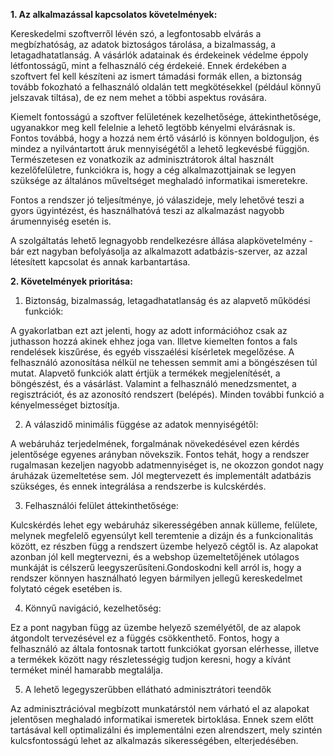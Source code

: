 **1. Az alkalmazással kapcsolatos követelmények:**

Kereskedelmi szoftverről lévén szó, a legfontosabb elvárás a megbízhatóság, az adatok biztoságos tárolása, a 
bizalmasság, a letagadhatatlanság. A vásárlók adatainak és érdekeinek védelme éppoly létfontosságű, mint a 
felhasználó cég érdekeié. Ennek érdekében a szoftvert fel kell készíteni az ismert támadási formák ellen, 
a biztonság tovább fokozható a felhasználó oldalán tett megkötésekkel (például könnyű jelszavak tiltása), 
de ez nem mehet a többi aspektus rovására.

Kiemelt fontosságú a szoftver felületének kezelhetősége, áttekinthetősége, ugyanakkor meg kell felelnie a 
lehető legtöbb kényelmi elvárásnak is. Fontos továbbá, hogy a hozzá nem értő vásárló is könnyen boldoguljon, 
és mindez a nyilvántartott áruk mennyiségétől a lehető legkevésbé függjön. Természetesen ez vonatkozik az 
adminisztrátorok által használt kezelőfelületre, funkciókra is, hogy a cég alkalmazottjainak se legyen 
szüksége az általános műveltséget meghaladó informatikai ismeretekre.

Fontos a rendszer jó teljesítménye, jó válaszideje, mely lehetővé teszi a gyors ügyintézést, és használhatóvá 
teszi az alkalmazást nagyobb árumennyiség esetén is.

A szolgáltatás lehető legnagyobb rendelkezésre állása alapkövetelmény - bár ezt nagyban befolyásolja az 
alkalmazott adatbázis-szerver, az azzal létesített kapcsolat és annak karbantartása.

**2. Követelmények prioritása:**

1. Biztonság, bizalmasság, letagadhatatlanság és az alapvető működési funkciók:

A gyakorlatban ezt azt jelenti, hogy az adott információhoz csak az juthasson hozzá akinek ehhez joga van. 
Illetve kiemelten fontos a fals rendelések kiszűrése, és egyéb visszaélési kísérletek megelőzése.
A felhasználó azonosítása nélkül ne tehessen semmit ami a böngészésen túl mutat. 
Alapvető funkciók alatt értjük a termékek megjelenítését, a böngészést, és a vásárlást. 
Valamint a felhasználó menedzsmentet, a regisztrációt, és az azonosító rendszert (belépés). 
Minden további funkció a kényelmességet biztosítja.

2. A válaszidő minimális függése az adatok mennyiségétől:

A webáruház terjedelmének, forgalmának növekedésével ezen kérdés jelentősége egyenes arányban növekszik. 
Fontos tehát, hogy a rendszer rugalmasan kezeljen nagyobb adatmennyiséget is, 
ne okozzon gondot nagy áruházak üzemeltetése sem. Jól megtervezett és implementált adatbázis szükséges, 
és ennek integrálása a rendszerbe is kulcskérdés.

3. Felhasználói felület áttekinthetősége:

Kulcskérdés lehet egy webáruház sikerességében annak külleme, 
felülete, melynek megfelelő egyensúlyt kell teremtenie a dizájn és a funkcionalitás között, 
ez részben függ a rendszert üzembe helyező cégtől is. Az alapokat azonban jól kell megtervezni, 
és a webshop üzemeltetőjének utólagos munkáját is célszerű leegyszerűsíteni.Gondoskodni kell arról is, 
hogy a rendszer könnyen használható legyen bármilyen jellegű kereskedelmet folytató cégek esetében is.

4. Könnyű navigáció, kezelhetőség:

Ez a pont nagyban függ az üzembe helyező személyétől, 
de az alapok átgondolt tervezésével ez a függés csökkenthető. 
Fontos, hogy a felhasználó az általa fontosnak tartott funkciókat gyorsan elérhesse, 
illetve a termékek között nagy részletességig tudjon keresni, hogy a kívánt terméket 
minél hamarabb megtalálja.

5. A lehető legegyszerűbben ellátható adminisztrátori teendők

Az adminisztrációval megbízott munkatárstól nem várható el az alapokat jelentősen
meghaladó informatikai ismeretek birtoklása. Ennek szem előtt tartásával kell
optimalizálni és implementálni ezen alrendszert, mely szintén kulcsfontosságú
lehet az alkalmazás sikerességében, elterjedésében.